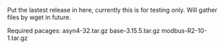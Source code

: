 Put the lastest release in here, currently this is for testing only.  Will gather files by wget in future.

Required pacages:
asyn4-32.tar.gz
base-3.15.5.tar.gz
modbus-R2-10-1.tar.gz
